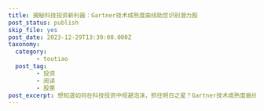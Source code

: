 ```yaml
---
title: 揭秘科技投资新利器：Gartner技术成熟度曲线助您识别潜力股
post_status: publish
skip_file: yes
post_date: 2023-12-29T13:30:00.000Z
taxonomy:
  category:
        - toutiao
  post_tag:
        - 投资
        - 阅读
        - 股票
post_excerpt: 想知道如何在科技投资中规避泡沫，抓住明日之星？Gartner技术成熟度曲线为您指明方向！了解技术发展周期，精准识别具备长期价值的创新技术，做出明智投资决策。
---
```

